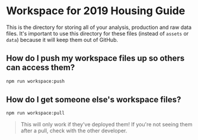 # Workspace for 2019 Housing Guide

This is the directory for storing all of your analysis, production and raw data files. It's important to use this directory for these files (instead of `assets` or `data`) because it will keep them out of GitHub.

## How do I push my workspace files up so others can access them?

```sh
npm run workspace:push
```

## How do I get someone else's workspace files?

```sh
npm run workspace:pull
```

> This will only work if they've deployed them! If you're not seeing them after a pull, check with the other developer.
